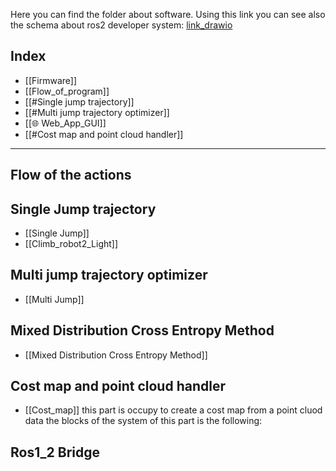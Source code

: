 Here you can find the folder about software.
Using this link you can see also the schema about ros2 developer system: [link_drawio](https://drive.google.com/file/d/1faKwcFraMgPMh6-Kt8wuXMpUUKm8f0mt/view?usp=drive_link)
## Index
- [[Firmware]]
- [[Flow_of_program]]
- [[#Single jump trajectory]]
- [[#Multi jump trajectory optimizer]]
- [[🌐 Web_App_GUI]]
- [[#Cost map and point cloud handler]]

---
## Flow of the actions



## Single Jump trajectory
- [[Single Jump]]
- [[Climb_robot2_Light]]

## Multi jump trajectory optimizer
- [[Multi Jump]]

## Mixed Distribution Cross Entropy Method
- [[Mixed Distribution Cross Entropy Method]]

## Cost map and point cloud handler
- [[Cost_map]]
this part is occupy to create a cost map from a point cluod data the blocks of the system of this part is the following:



## Ros1_2 Bridge

